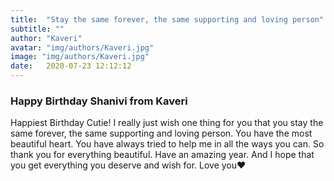 ```yaml
---
title:  "Stay the same forever, the same supporting and loving person"
subtitle: ""
author: "Kaveri"
avatar: "img/authors/Kaveri.jpg"
image: "img/authors/Kaveri.jpg"
date:   2020-07-23 12:12:12
---
```


### Happy Birthday Shanivi from Kaveri

Happiest Birthday Cutie!
I really just wish one thing for you that you stay the same forever, the same supporting and loving person. You have the most beautiful heart. You have always tried to help me in all the ways you can. So thank you for everything beautiful.
Have an amazing year.
And I hope that you get everything you deserve and wish for.
Love you❤️
